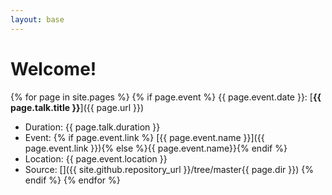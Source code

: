 ```yaml
---
layout: base
---
```


# Welcome!


{% for page in site.pages %}
    {% if page.event %}
{{ page.event.date }}: [**{{ page.talk.title }}**]({{ page.url }})
- Duration: {{ page.talk.duration }}
- Event: {% if page.event.link %} [{{ page.event.name }}]({{ page.event.link }}){% else %}{{ page.event.name}}{% endif %} 
- Location: {{ page.event.location }}
- Source: [<i class="fa fa-github"></i>]({{ site.github.repository_url }}/tree/master{{ page.dir }})
    {% endif %}
{% endfor %}



